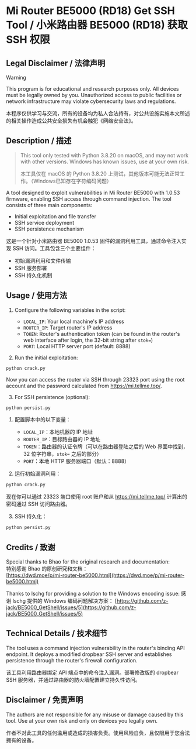# Mi Router BE5000 (RD18) Get SSH Tool / 小米路由器 BE5000 (RD18) 获取 SSH 权限

## Legal Disclaimer / 法律声明

> [!WARNING]
> This program is for educational and research purposes only. All devices must be legally owned by you. Unauthorized access to public facilities or network infrastructure may violate cybersecurity laws and regulations.
>
> 本程序仅供学习与交流，所有的设备均为私人合法持有，对公共设施实施本文所述的相关操作造成公共安全损失有机会触犯《网络安全法》。

## Description / 描述

> This tool only tested with Python 3.8.20 on macOS, and may not work with other versions. Windows has known issues, use at your own risk.
>
> 本工具仅在 macOS 的 Python 3.8.20 上测试，其他版本可能无法正常工作。（Windows已知存在字符编码问题）

A tool designed to exploit vulnerabilities in Mi Router BE5000 with 1.0.53 firmware, enabling SSH access through command injection. The tool consists of three main components:
- Initial exploitation and file transfer
- SSH service deployment
- SSH persistence mechanism

这是一个针对小米路由器 BE5000 1.0.53 固件的漏洞利用工具，通过命令注入实现 SSH 访问。工具包含三个主要组件：
- 初始漏洞利用和文件传输
- SSH 服务部署
- SSH 持久化机制

## Usage / 使用方法

1. Configure the following variables in the script:
   - `LOCAL_IP`: Your local machine's IP address
   - `ROUTER_IP`: Target router's IP address
   - `TOKEN`: Router's authentication token (can be found in the router's web interface after login, the 32-bit string after `stok=`)
   - `PORT`: Local HTTP server port (default: 8888)

2. Run the initial exploitation:

```bash
python crack.py
```

Now you can access the router via SSH through 23323 port using the root account and the password calculated from https://mi.tellme.top/.

3. For SSH persistence (optional):

```bash
python persist.py
```


1. 配置脚本中的以下变量：
   - `LOCAL_IP`：本地机器的 IP 地址
   - `ROUTER_IP`：目标路由器的 IP 地址
   - `TOKEN`：路由器的认证令牌（可以在路由器登陆之后的 Web 界面中找到，32 位字符串，`stok=` 之后的部分）
   - `PORT`：本地 HTTP 服务器端口（默认：8888）

2. 运行初始漏洞利用：

```bash
python crack.py
```

现在你可以通过 23323 端口使用 root 账户和从 https://mi.tellme.top/ 计算出的密码通过 SSH 访问路由器。

3. SSH 持久化：

```bash
python persist.py
```


## Credits / 致谢

Special thanks to Bhao for the original research and documentation:  
特别感谢 Bhao 的原创研究和文档：  
[https://dwd.moe/p/mi-router-be5000.html](https://dwd.moe/p/mi-router-be5000.html)

Thanks to lschg for providing a solution to the Windows encoding issue:
感谢 lschg 提供的 Windows 编码问题解决方案：
[https://github.com/z-jack/BE5000_GetShell/issues/5](https://github.com/z-jack/BE5000_GetShell/issues/5)

## Technical Details / 技术细节

The tool uses a command injection vulnerability in the router's binding API endpoint. It deploys a modified dropbear SSH server and establishes persistence through the router's firewall configuration.
 
该工具利用路由器绑定 API 端点中的命令注入漏洞。部署修改版的 dropbear SSH 服务器，并通过路由器的防火墙配置建立持久性访问。

## Disclaimer / 免责声明

The authors are not responsible for any misuse or damage caused by this tool. Use at your own risk and only on devices you legally own.

作者不对此工具的任何滥用或造成的损害负责。使用风险自负，且仅限用于您合法拥有的设备。

